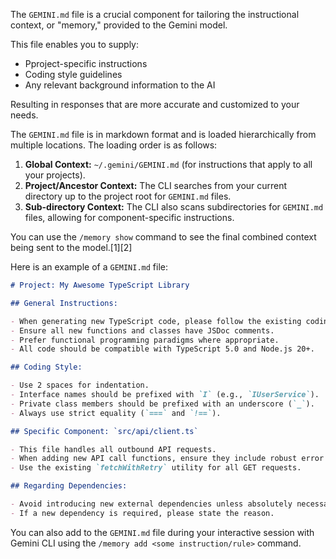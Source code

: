 

The `GEMINI.md` file is a crucial component for tailoring the instructional context, or "memory," provided to the Gemini model.

This file enables you to supply:

* Pproject-specific instructions
* Coding style guidelines
* Any relevant background information to the AI

Resulting in responses that are more accurate and customized to your needs.

The `GEMINI.md` file is in markdown format and is loaded hierarchically from multiple locations. The loading order is as follows:

1.  **Global Context:** `~/.gemini/GEMINI.md` (for instructions that apply to all your projects).
2.  **Project/Ancestor Context:** The CLI searches from your current directory up to the project root for `GEMINI.md` files.
3.  **Sub-directory Context:** The CLI also scans subdirectories for `GEMINI.md` files, allowing for component-specific instructions.

You can use the `/memory show` command to see the final combined context being sent to the model.[1][2]

Here is an example of a `GEMINI.md` file:

```markdown
# Project: My Awesome TypeScript Library

## General Instructions:

- When generating new TypeScript code, please follow the existing coding style.
- Ensure all new functions and classes have JSDoc comments.
- Prefer functional programming paradigms where appropriate.
- All code should be compatible with TypeScript 5.0 and Node.js 20+.

## Coding Style:

- Use 2 spaces for indentation.
- Interface names should be prefixed with `I` (e.g., `IUserService`).
- Private class members should be prefixed with an underscore (`_`).
- Always use strict equality (`===` and `!==`).

## Specific Component: `src/api/client.ts`

- This file handles all outbound API requests.
- When adding new API call functions, ensure they include robust error handling and logging.
- Use the existing `fetchWithRetry` utility for all GET requests.

## Regarding Dependencies:

- Avoid introducing new external dependencies unless absolutely necessary.
- If a new dependency is required, please state the reason.
```

You can also add to the `GEMINI.md` file during your interactive session with Gemini CLI using the `/memory add <some instruction/rule>` command.
